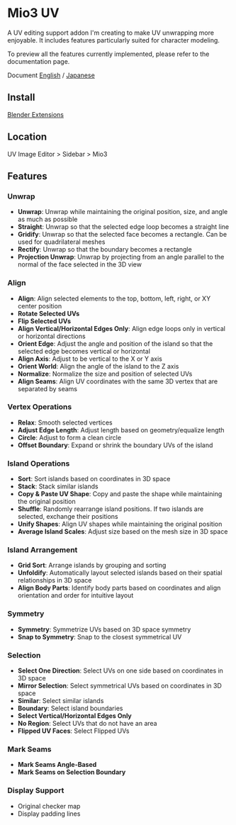 # Mio3 UV

A UV editing support addon I'm creating to make UV unwrapping more enjoyable. It includes features particularly suited for character modeling.

To preview all the features currently implemented, please refer to the documentation page.

Document [English](https://addon.mio3io.com/#/en/mio3uv/) / [Japanese](https://addon.mio3io.com/#/ja/mio3uv/)

## Install

[Blender Extensions](https://extensions.blender.org/add-ons/mio3-uv/)

## Location

UV Image Editor > Sidebar > Mio3

## Features

### Unwrap

-   **Unwrap**: Unwrap while maintaining the original position, size, and angle as much as possible
-   **Straight**: Unwrap so that the selected edge loop becomes a straight line
-   **Gridify**: Unwrap so that the selected face becomes a rectangle. Can be used for quadrilateral meshes
-   **Rectify**: Unwrap so that the boundary becomes a rectangle
-   **Projection Unwrap**: Unwrap by projecting from an angle parallel to the normal of the face selected in the 3D view

### Align

-   **Align**: Align selected elements to the top, bottom, left, right, or XY center position
-   **Rotate Selected UVs**
-   **Flip Selected UVs**
-   **Align Vertical/Horizontal Edges Only**: Align edge loops only in vertical or horizontal directions
-   **Orient Edge**: Adjust the angle and position of the island so that the selected edge becomes vertical or horizontal
-   **Align Axis**: Adjust to be vertical to the X or Y axis
-   **Orient World**: Align the angle of the island to the Z axis
-   **Normalize**: Normalize the size and position of selected UVs
-   **Align Seams**: Align UV coordinates with the same 3D vertex that are separated by seams

### Vertex Operations

-   **Relax**: Smooth selected vertices
-   **Adjust Edge Length**: Adjust length based on geometry/equalize length
-   **Circle**: Adjust to form a clean circle
-   **Offset Boundary**: Expand or shrink the boundary UVs of the island

### Island Operations

-   **Sort**: Sort islands based on coordinates in 3D space
-   **Stack**: Stack similar islands
-   **Copy & Paste UV Shape**: Copy and paste the shape while maintaining the original position
-   **Shuffle**: Randomly rearrange island positions. If two islands are selected, exchange their positions
-   **Unify Shapes**: Align UV shapes while maintaining the original position
-   **Average Island Scales**: Adjust size based on the mesh size in 3D space

### Island Arrangement

-   **Grid Sort**: Arrange islands by grouping and sorting
-   **Unfoldify**: Automatically layout selected islands based on their spatial relationships in 3D space
-   **Align Body Parts**: Identify body parts based on coordinates and align orientation and order for intuitive layout

### Symmetry

-   **Symmetry**: Symmetrize UVs based on 3D space symmetry
-   **Snap to Symmetry**: Snap to the closest symmetrical UV

### Selection

-   **Select One Direction**: Select UVs on one side based on coordinates in 3D space
-   **Mirror Selection**: Select symmetrical UVs based on coordinates in 3D space
-   **Similar**: Select similar islands
-   **Boundary**: Select island boundaries
-   **Select Vertical/Horizontal Edges Only**
-   **No Region**: Select UVs that do not have an area
-   **Flipped UV Faces**: Select Flipped UVs

### Mark Seams

-   **Mark Seams Angle-Based**
-   **Mark Seams on Selection Boundary**

### Display Support

-   Original checker map
-   Display padding lines
